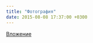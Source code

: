 ```yaml
---
title: "Фотография"
date: 2015-08-08 17:37:00 +0300
---
```



[Вложение](https://vk.com/photo41076938_376337316)
